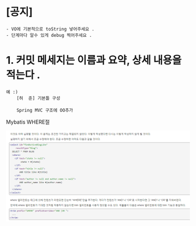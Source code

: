 
# [공지] 
	- VO에 기본적으로 toString 넣어주세요 .
	- 단계마다 알수 있게 debug 찍어주세요 .


# 1. 커밋 메세지는 이름과 요약, 상세 내용을 적는다 .
	
	예 :) 
		[허  준] 기본틀 구성

		Spring MVC 구조에 OO추가

Mybatis WHERE절

![Alt text](https://github.com/Log-4H/imgRepo/blob/master/%5B0303%5D%20%EC%9D%B4%EB%AF%B8%EC%A7%80%20001.png?raw=true)
